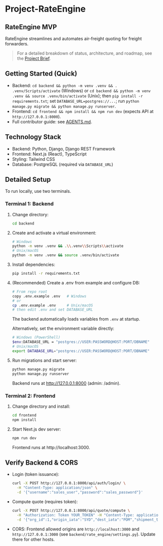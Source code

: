 # Project-RateEngine

## RateEngine MVP

RateEngine streamlines and automates air-freight quoting for freight forwarders.

> For a detailed breakdown of status, architecture, and roadmap, see the [Project Brief](./docs/PROJECT_BRIEF.md).

## Getting Started (Quick)

- Backend: `cd backend && python -m venv .venv && . .venv/Scripts/activate` (Windows) or `cd backend && python -m venv .venv && source .venv/bin/activate` (Unix); then `pip install -r requirements.txt`; set `DATABASE_URL=postgres://...`; run `python manage.py migrate && python manage.py runserver`.
- Frontend: `cd frontend && npm install && npm run dev` (expects API at `http://127.0.0.1:8000`).
- Full contributor guide: see [AGENTS.md](./AGENTS.md).

## Technology Stack

- Backend: Python, Django, Django REST Framework
- Frontend: Next.js (React), TypeScript
- Styling: Tailwind CSS
- Database: PostgreSQL (required via `DATABASE_URL`)

## Detailed Setup

To run locally, use two terminals.

### Terminal 1: Backend

1. Change directory:
   ```bash
   cd backend
   ```
2. Create and activate a virtual environment:
   ```bash
   # Windows
   python -m venv .venv && .\\.venv\\Scripts\\activate
   # Unix/macOS
   python -m venv .venv && source .venv/bin/activate
   ```
3. Install dependencies:
   ```bash
   pip install -r requirements.txt
   ```
4. (Recommended) Create a .env from example and configure DB:
   ```bash
   # From repo root
   copy .env.example .env   # Windows
   # or
   cp .env.example .env     # Unix/macOS
   # then edit .env and set DATABASE_URL
   ```
   The backend automatically loads variables from `.env` at startup.

   Alternatively, set the environment variable directly:
   ```bash
   # Windows (PowerShell)
   $env:DATABASE_URL = "postgres://USER:PASSWORD@HOST:PORT/DBNAME"
   # Unix/macOS
   export DATABASE_URL="postgres://USER:PASSWORD@HOST:PORT/DBNAME"
   ```
5. Run migrations and start server:
   ```bash
   python manage.py migrate
   python manage.py runserver
   ```
   Backend runs at http://127.0.0.1:8000 (admin: /admin).

### Terminal 2: Frontend

1. Change directory and install:
   ```bash
   cd frontend
   npm install
   ```
2. Start Next.js dev server:
   ```bash
   npm run dev
   ```
   Frontend runs at http://localhost:3000.

## Verify Backend & CORS

- Login (token issuance):
  ```bash
  curl -X POST http://127.0.0.1:8000/api/auth/login/ \
    -H "Content-Type: application/json" \
    -d '{"username":"sales_user","password":"sales_password"}'
  ```
- Compute quote (requires token):
  ```bash
  curl -X POST http://127.0.0.1:8000/api/quote/compute \
    -H "Authorization: Token YOUR_TOKEN" -H "Content-Type: application/json" \
    -d '{"org_id":1,"origin_iata":"SYD","dest_iata":"POM","shipment_type":"EXPORT","service_scope":"AIRPORT_AIRPORT","pieces":[{"weight_kg":"10"}]}'
  ```
- CORS: Frontend allowed origins are `http://localhost:3000` and `http://127.0.0.1:3000` (see `backend/rate_engine/settings.py`). Update there for other hosts.
